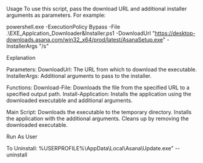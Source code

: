 Usage
To use this script, pass the download URL and additional installer arguments as parameters. For example:

powershell.exe -ExecutionPolicy Bypass -File .\EXE_Applcation_Downloader&Installer.ps1 -DownloadUrl "https://desktop-downloads.asana.com/win32_x64/prod/latest/AsanaSetup.exe" -InstallerArgs "/s"


Explanation


Parameters:
    DownloadUrl: The URL from which to download the executable.
    InstallerArgs: Additional arguments to pass to the installer.


Functions:
    Download-File: Downloads the file from the specified URL to a specified output path.
    Install-Application: Installs the application using the downloaded executable and additional arguments.


Main Script:
    Downloads the executable to the temporary directory.
    Installs the application with the additional arguments.
    Cleans up by removing the downloaded executable.

Run As User


To Uninstall:
    %USERPROFILE%\AppData\Local\Asana\Update.exe" --uninstall